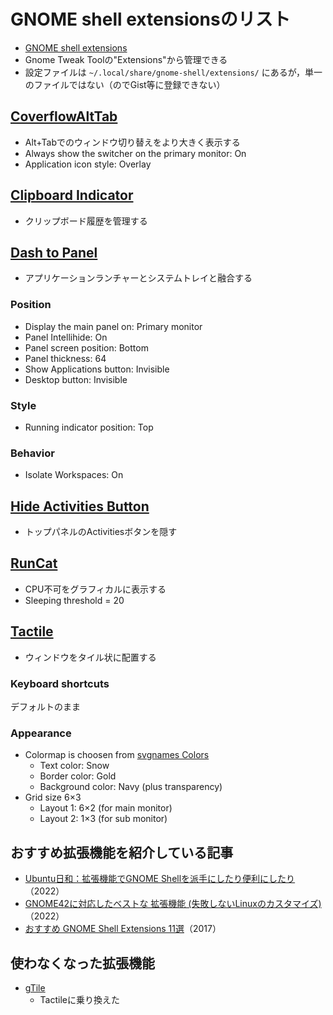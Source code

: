 # GNOME shell extensionsのリスト

- [GNOME shell extensions](https://extensions.gnome.org/)
- Gnome Tweak Toolの"Extensions"から管理できる
- 設定ファイルは `~/.local/share/gnome-shell/extensions/` にあるが，単一のファイルではない（のでGist等に登録できない）

## [CoverflowAltTab](https://github.com/dmo60/CoverflowAltTab)

- Alt+Tabでのウィンドウ切り替えをより大きく表示する
- Always show the switcher on the primary monitor: On
- Application icon style: Overlay

## [Clipboard Indicator](https://github.com/Tudmotu/gnome-shell-extension-clipboard-indicator)

- クリップボード履歴を管理する

## [Dash to Panel](https://github.com/home-sweet-gnome/dash-to-panel)

- アプリケーションランチャーとシステムトレイと融合する

### Position

- Display the main panel on: Primary monitor
- Panel Intellihide: On
- Panel screen position: Bottom
- Panel thickness: 64
- Show Applications button: Invisible
- Desktop button: Invisible

### Style

- Running indicator position: Top

### Behavior

- Isolate Workspaces: On

## [Hide Activities Button](https://github.com/nmingori/gnome-hide-actitivies-button)

- トップパネルのActivitiesボタンを隠す

## [RunCat](https://github.com/win0err/gnome-runcat)

- CPU不可をグラフィカルに表示する
- Sleeping threshold = 20

## [Tactile](https://t.co/jyTjYaAHvV)

- ウィンドウをタイル状に配置する

### Keyboard shortcuts

デフォルトのまま

### Appearance

- Colormap is choosen from [svgnames Colors](https://www.latextemplates.com/svgnames-colors)
  - Text color: Snow
  - Border color: Gold
  - Background color: Navy (plus transparency)
- Grid size 6×3
  - Layout 1: 6×2 (for main monitor)
  - Layout 2: 1×3 (for sub monitor)

## おすすめ拡張機能を紹介している記事

- [Ubuntu日和：拡張機能でGNOME Shellを派手にしたり便利にしたり](https://pc.watch.impress.co.jp/docs/column/ubuntu/1440667.html)（2022）
- [GNOME42に対応したベストな 拡張機能 (失敗しないLinuxのカスタマイズ)](https://www.gustavprogress.com/gnome42%E3%81%AB%E5%AF%BE%E5%BF%9C%E3%81%97%E3%81%9F%E3%83%99%E3%82%B9%E3%83%88%E3%81%AA-%E6%8B%A1%E5%BC%B5%E6%A9%9F%E8%83%BD-%E5%A4%B1%E6%95%97%E3%81%97%E3%81%AA%E3%81%84linux%E3%81%AE%E3%82%AB/)（2022）
- [おすすめ GNOME Shell Extensions 11選](https://sy-base.com/myrobotics/ubuntu/mybest_extensions/)（2017）

## 使わなくなった拡張機能

- [gTile](https://github.com/gTile/gTile)
  - Tactileに乗り換えた
